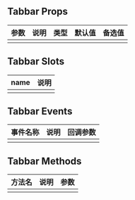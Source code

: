 ## Tabbar Props

| 参数         |   说明         | 类型     | 默认值      | 备选值            |
| ----------- | ------------- | -------- | --------- | ---------------- |
|             |               |           |          |                  |

## Tabbar Slots

|   name  |      说明       |
|  ------  |    ---------   |
|          |                |

## Tabbar Events

|   事件名称   |    说明   |  回调参数  |
| -------    | --------- |  --------- |
|            |           |            |

## Tabbar Methods

|  方法名  |   说明   |   参数   |
| ------- | ------  |  ------  |
|         |         |          |

